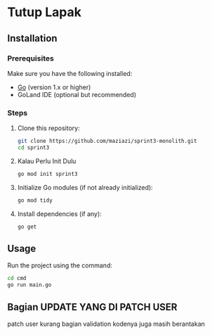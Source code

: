 # Tutup Lapak
## Installation

### Prerequisites
Make sure you have the following installed:
- [Go](https://golang.org/dl/) (version 1.x or higher)
- GoLand IDE (optional but recommended)

### Steps
1. Clone this repository:
   ```bash
   git clone https://github.com/maziazi/sprint3-monolith.git
   cd sprint3
   ```

2. Kalau Perlu Init Dulu
    ```bash 
    go mod init sprint3
    ```

3. Initialize Go modules (if not already initialized):
   ```bash
   go mod tidy
   ```
4. Install dependencies (if any):
   ```bash
   go get
   ```

## Usage

Run the project using the command:
```bash
cd cmd
go run main.go
```

## Bagian UPDATE YANG DI PATCH USER
patch user kurang bagian validation
kodenya juga masih berantakan

